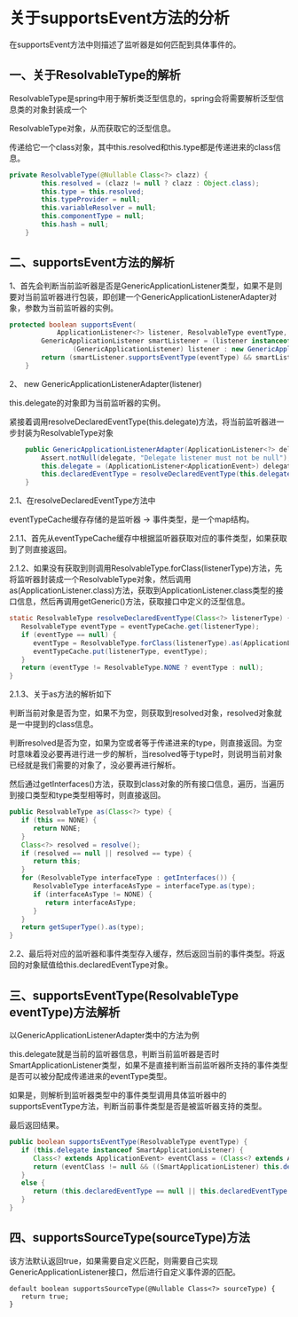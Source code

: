 # 关于supportsEvent方法的分析

在supportsEvent方法中则描述了监听器是如何匹配到具体事件的。

## 一、关于ResolvableType的解析

ResolvableType是spring中用于解析类泛型信息的，spring会将需要解析泛型信息类的对象封装成一个

ResolvableType对象，从而获取它的泛型信息。

传递给它一个class对象，其中this.resolved和this.type都是传递进来的class信息。

```java
private ResolvableType(@Nullable Class<?> clazz) {
		this.resolved = (clazz != null ? clazz : Object.class);
		this.type = this.resolved;
		this.typeProvider = null;
		this.variableResolver = null;
		this.componentType = null;
		this.hash = null;
	}
```

## 二、supportsEvent方法的解析

1、首先会判断当前监听器是否是GenericApplicationListener类型，如果不是则要对当前监听器进行包装，即创建一个GenericApplicationListenerAdapter对象，参数为当前监听器的实例。

```java
protected boolean supportsEvent(
			ApplicationListener<?> listener, ResolvableType eventType, @Nullable Class<?> sourceType) {
		GenericApplicationListener smartListener = (listener instanceof GenericApplicationListener ?
				(GenericApplicationListener) listener : new GenericApplicationListenerAdapter(listener));
		return (smartListener.supportsEventType(eventType) && smartListener.supportsSourceType(sourceType));
	}
```

2、 new GenericApplicationListenerAdapter(listener)

this.delegate的对象即为当前监听器的实例。

紧接着调用resolveDeclaredEventType(this.delegate)方法，将当前监听器进一步封装为ResolvableType对象

```java
	public GenericApplicationListenerAdapter(ApplicationListener<?> delegate) {
		Assert.notNull(delegate, "Delegate listener must not be null");
		this.delegate = (ApplicationListener<ApplicationEvent>) delegate;
		this.declaredEventType = resolveDeclaredEventType(this.delegate);
	}
```

2.1、在resolveDeclaredEventType方法中

eventTypeCache缓存存储的是监听器 -> 事件类型，是一个map结构。

2.1.1、首先从eventTypeCache缓存中根据监听器获取对应的事件类型，如果获取到了则直接返回。

2.1.2、如果没有获取到则调用ResolvableType.forClass(listenerType)方法，先将监听器封装成一个ResolvableType对象，然后调用as(ApplicationListener.class)方法，获取到ApplicationListener.class类型的接口信息，然后再调用getGeneric()方法，获取接口中定义的泛型信息。

```java
static ResolvableType resolveDeclaredEventType(Class<?> listenerType) {
   ResolvableType eventType = eventTypeCache.get(listenerType);
   if (eventType == null) {
      eventType = ResolvableType.forClass(listenerType).as(ApplicationListener.class).getGeneric();
      eventTypeCache.put(listenerType, eventType);
   }
   return (eventType != ResolvableType.NONE ? eventType : null);
}
```

2.1.3、关于as方法的解析如下

判断当前对象是否为空，如果不为空，则获取到resolved对象，resolved对象就是一中提到的class信息。

判断resolved是否为空，如果为空或者等于传递进来的type，则直接返回。为空时意味着没必要再进行进一步的解析，当resolved等于type时，则说明当前对象已经就是我们需要的对象了，没必要再进行解析。

然后通过getInterfaces()方法，获取到class对象的所有接口信息，遍历，当遍历到接口类型和type类型相等时，则直接返回。

```java
public ResolvableType as(Class<?> type) {
   if (this == NONE) {
      return NONE;
   }
   Class<?> resolved = resolve();
   if (resolved == null || resolved == type) {
      return this;
   }
   for (ResolvableType interfaceType : getInterfaces()) {
      ResolvableType interfaceAsType = interfaceType.as(type);
      if (interfaceAsType != NONE) {
         return interfaceAsType;
      }
   }
   return getSuperType().as(type);
}
```

2.2、最后将对应的监听器和事件类型存入缓存，然后返回当前的事件类型。将返回的对象赋值给this.declaredEventType对象。

## 三、supportsEventType(ResolvableType eventType)方法解析

以GenericApplicationListenerAdapter类中的方法为例

this.delegate就是当前的监听器信息，判断当前监听器是否时SmartApplicationListener类型，如果不是直接判断当前监听器所支持的事件类型是否可以被分配成传递进来的eventType类型。

如果是，则解析到监听器类型中的事件类型调用具体监听器中的supportsEventType方法，判断当前事件类型是否是被监听器支持的类型。

最后返回结果。

```java
public boolean supportsEventType(ResolvableType eventType) {
   if (this.delegate instanceof SmartApplicationListener) {
      Class<? extends ApplicationEvent> eventClass = (Class<? extends ApplicationEvent>) eventType.resolve();
      return (eventClass != null && ((SmartApplicationListener) this.delegate).supportsEventType(eventClass));
   }
   else {
      return (this.declaredEventType == null || this.declaredEventType.isAssignableFrom(eventType));
   }
}
```

## 四、supportsSourceType(sourceType)方法

该方法默认返回true，如果需要自定义匹配，则需要自己实现GenericApplicationListener接口，然后进行自定义事件源的匹配。

```
default boolean supportsSourceType(@Nullable Class<?> sourceType) {
   return true;
}
```